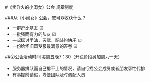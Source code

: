 #《卖洋火的小闺女》公会 规章制度


###从《小闺女》公会，您可以收获什么？
* 一群逗比基友                      ☑
* 一批强而有力的队友                ☑
* 一起探讨手法、天赋、配装的快乐    ☑
* 一份给怀旧圆梦服最满意的答卷      ☑

##:clock730:公会活动时间
每周五晚7：30（开荒阶段另加周六一天）
* 服务器排队而自己排不上的情况，请自行找公会成员或者朋友帮忙代排
* 有事提前请假，方便团队及时调配人员